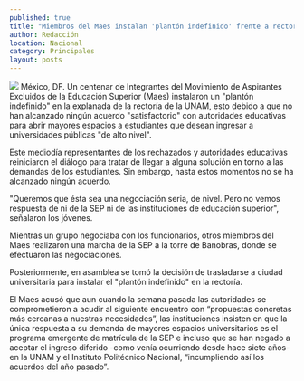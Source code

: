 ```yaml
---
published: true
title: "Miembros del Maes instalan 'plantón indefinido' frente a rectoría de la UNAM¡"
author: Redacción
location: Nacional
category: Principales
layout: posts
---
```


![](http://i.imgur.com/qh0mh7Zm.jpg)
México, DF. Un centenar de Integrantes del Movimiento de Aspirantes Excluidos de la Educación Superior (Maes) instalaron un "plantón indefinido" en la explanada de la rectoría de la UNAM, esto debido a que no han alcanzado ningún acuerdo "satisfactorio" con autoridades educativas para abrir mayores espacios a estudiantes que desean ingresar a universidades públicas "de alto nivel".

Este mediodía representantes de los rechazados y autoridades educativas reiniciaron el diálogo para tratar de llegar a alguna solución en torno a las demandas de los estudiantes. Sin embargo, hasta estos momentos no se ha alcanzado ningún acuerdo.

"Queremos que ésta sea una negociación seria, de nivel. Pero no vemos respuesta de ni de la SEP ni de las instituciones de educación superior", señalaron los jóvenes.

Mientras un grupo negociaba con los funcionarios, otros miembros del Maes realizaron una marcha de la SEP a la torre de Banobras, donde se efectuaron las negociaciones.

Posteriormente, en asamblea se tomó la decisión de trasladarse a ciudad universitaria para instalar el "plantón indefinido" en la rectoría.

El Maes acusó que aun cuando la semana pasada las autoridades se comprometieron a acudir al siguiente encuentro con “propuestas concretas más cercanas a nuestras necesidades”, las instituciones insisten en que la única respuesta a su demanda de mayores espacios universitarios es el programa emergente de matrícula de la SEP e incluso que se han negado a aceptar el ingreso diferido -como venía ocurriendo desde hace siete años- en la UNAM y el Instituto Politécnico Nacional, “incumpliendo así los acuerdos del año pasado”.
